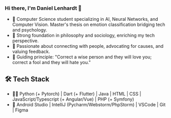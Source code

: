 ### Hi there, I'm Daniel Lenhardt 👋
-  🧠 Computer Science student specializing in AI, Neural Networks, and Computer Vision. Master's thesis on emotion classification bridging tech and psychology.
-  📖 Strong foundation in philosophy and sociology, enriching my tech perspective.
-  🤝 Passionate about connecting with people, advocating for causes, and valuing feedback.
-  🌱 Guiding principle: "Correct a wise person and they will love you; correct a fool and they will hate you."

## 🛠 Tech Stack
- 👨‍💻  Python (+ Pytorch) | Dart (+ Flutter) | Java | HTML | CSS | JavaScript/Typescript (+ Angular/Vue) | PHP (+ Symfony)
- 🔧  Android Studio | IntelliJ (Pycharm/Webstorm/PhpStorm) | VSCode | Git | Figma


<!--
**ckwdani/ckwdani** is a ✨ _special_ ✨ repository because its `README.md` (this file) appears on your GitHub profile.

Here are some ideas to get you started:

- 🔭 I’m currently working on ...
- 🌱 I’m currently learning ...
- 👯 I’m looking to collaborate on ...
- 🤔 I’m looking for help with ...
- 💬 Ask me about ...
- 📫 How to reach me: ...
- 😄 Pronouns: ...
- ⚡ Fun fact: ...
-->
